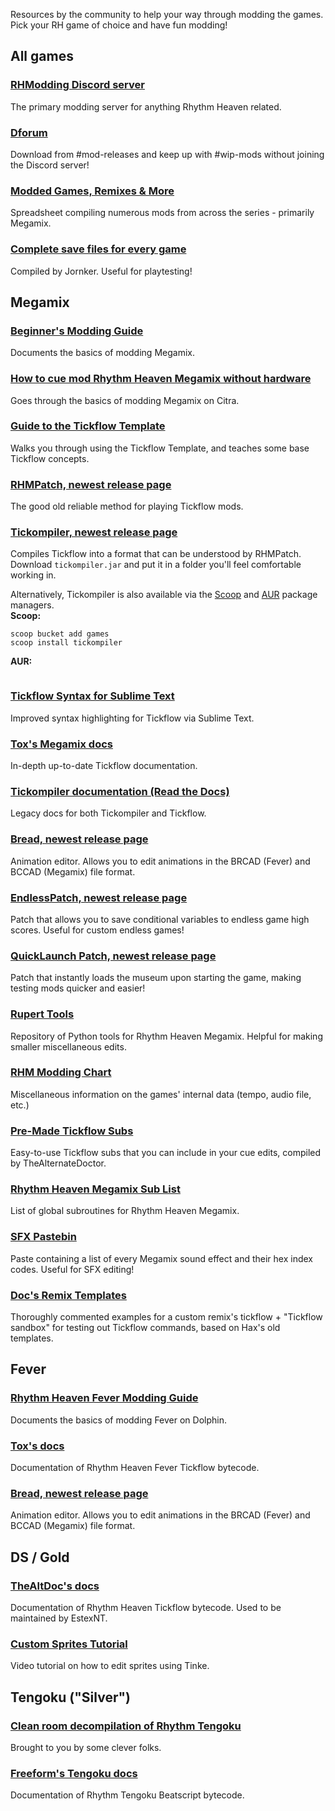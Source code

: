 Resources by the community to help your way through modding the games. Pick your RH game of choice and have fun modding! 

## All games
<!-- ad29e6 -->

### [RHModding Discord server](https://discord.com/invite/ps4rq53)
<!-- no-discord -->
The primary modding server for anything Rhythm Heaven related.

<!-- ### [resources-and-guides site](https://rhmodding.github.io/resources-and-guides/)
An online copy of this channel, for easy access outside the server -->

### [Dforum](https://dforum.org/277545487375007744/)
<!-- no-discord -->
Download from #mod-releases and keep up with #wip-mods without joining the Discord server!

### [Modded Games, Remixes & More](https://docs.google.com/spreadsheets/d/1vuQuHb4mz8swmhbbMvjzruMageOzPnBxDA5hIqqEZvU/edit#gid=0)
Spreadsheet compiling numerous mods from across the series - primarily Megamix.

### [Complete save files for every game](https://cdn.discordapp.com/attachments/537455034393427979/900033377204334602/RH_Saves.zip)
Compiled by Jornker. Useful for playtesting!

## Megamix
<!-- eb2e3e -->

### [Beginner's Modding Guide](https://docs.google.com/document/d/1FvCB0bL-Zt17wuOThXy-P8lObFSMogl_kftN87PyLaI/edit)
Documents the basics of modding Megamix.

### [How to cue mod Rhythm Heaven Megamix without hardware](https://docs.google.com/document/d/1mgOLuh2a0SLVNQYjxSVR8O8zkWz83eUgotgjY67ZaAc/edit?usp=sharing)
Goes through the basics of modding Megamix on Citra.

### [Guide to the Tickflow Template](https://docs.google.com/document/d/1njBPpXbBdqtcXCZxIqeS7xSVlbWxOuBX9VLXWiDDRHY)
Walks you through using the Tickflow Template, and teaches some base Tickflow concepts.

### [RHMPatch, newest release page](https://github.com/rhmodding/RHMPatch/releases/latest)
The good old reliable method for playing Tickflow mods.

### [Tickompiler, newest release page](https://github.com/rhmodding/Tickompiler/releases/latest)
Compiles Tickflow into a format that can be understood by RHMPatch. <br>
Download `tickompiler.jar` and put it in a folder you'll feel comfortable working in.

Alternatively, Tickompiler is also available via the [Scoop](https://scoop.sh/#/apps?q=tickompiler) and [AUR](https://aur.archlinux.org/packages/tickompiler-bin) package managers. <br>
**Scoop:**
```
scoop bucket add games
scoop install tickompiler
```
**AUR:**
```
```

### [Tickflow Syntax for Sublime Text](https://github.com/optiMiskit/tickflow-syntax-highlighting-for-sublime)
Improved syntax highlighting for Tickflow via Sublime Text.

### [Tox's Megamix docs](https://drive.google.com/drive/folders/1gfrX1GJZhQfz4vR8HyQBV56OqO_rYHGG)
In-depth up-to-date Tickflow documentation.

### [Tickompiler documentation (Read the Docs)](https://tickompiler.readthedocs.io/en/latest/)
Legacy docs for both Tickompiler and Tickflow.

### [Bread, newest release page](https://github.com/rhmodding/bread/releases/latest)
Animation editor. Allows you to edit animations in the BRCAD (Fever) and BCCAD (Megamix) file format.

### [EndlessPatch, newest release page](https://github.com/patataofcourse/EndlessPatch/releases/latest)
Patch that allows you to save conditional variables to endless game high scores. Useful for custom endless games!

### [QuickLaunch Patch, newest release page](https://github.com/viviancherry9/quick-launch-patch/releases/latest)
Patch that instantly loads the museum upon starting the game, making testing mods quicker and easier!

### [Rupert Tools](https://github.com/rhmodding/rupert-tools)
Repository of Python tools for Rhythm Heaven Megamix. Helpful for making smaller miscellaneous edits.

### [RHM Modding Chart](https://docs.google.com/spreadsheets/d/1j-eAUBCojDQ8_qMJu83AK3MguMJpKu5go6_kYWWY5xY/edit?usp=sharing)
Miscellaneous information on the games' internal data (tempo, audio file, etc.)

### [Pre-Made Tickflow Subs](https://drive.google.com/drive/folders/1Ox8udQI89XlJY69RepUfzLSi5YawMM3F?usp=share_link)
Easy-to-use Tickflow subs that you can include in your cue edits, compiled by TheAlternateDoctor.

### [Rhythm Heaven Megamix Sub List](https://docs.google.com/document/d/1j2CEKh8WxZTt6SnirEiIedAAw6sgK0BdmNomUzvFPmk/edit?usp=sharing)
List of global subroutines for Rhythm Heaven Megamix.

### [SFX Pastebin](https://pastebin.com/tK1Gga8T)
Paste containing a list of every Megamix sound effect and their hex index codes. Useful for SFX editing!

### [Doc's Remix Templates](https://drive.google.com/drive/u/1/folders/10wUl-s8o3yaQd8vQmUVNvjtdiQtMrewd)
Thoroughly commented examples for a custom remix's tickflow + "Tickflow sandbox" for testing out Tickflow commands, based on Hax's old templates.

## Fever
<!-- 3082ee -->

### [Rhythm Heaven Fever Modding Guide](https://docs.google.com/document/d/1J9rgOs5AnBX7eztpS3JLvQU3X7Z4Y7MUO-9st9zaD7c/edit)
Documents the basics of modding Fever on Dolphin.

### [Tox's docs](https://drive.google.com/drive/folders/1aIVQIBDLjeVh8Yus2-WyLnykfVULlGHt?usp=sharing)
Documentation of Rhythm Heaven Fever Tickflow bytecode.

### [Bread, newest release page](https://github.com/rhmodding/bread/releases/latest)
Animation editor. Allows you to edit animations in the BRCAD (Fever) and BCCAD (Megamix) file format.

## DS / Gold
<!-- 45ce30 -->

### [TheAltDoc's docs](https://drive.google.com/drive/folders/1r9Xgks_UII1SPYUGr8fYme8EajWG93bj?usp=drive_link)
Documentation of Rhythm Heaven Tickflow bytecode. Used to be maintained by EstexNT.

### [Custom Sprites Tutorial](https://www.youtube.com/watch?v=PKNJq4eUouc)
Video tutorial on how to edit sprites using Tinke.


## Tengoku ("Silver")
<!-- f8d733 -->

### [Clean room decompilation of Rhythm Tengoku](https://github.com/arthurtilly/rhythmtengoku)
Brought to you by some clever folks.

### [Freeform's Tengoku docs](https://drive.google.com/drive/folders/1FBKMGT3Wts4oV8vnTKyXw34rdNg5GoOm?usp=sharing)
Documentation of Rhythm Tengoku Beatscript bytecode.
